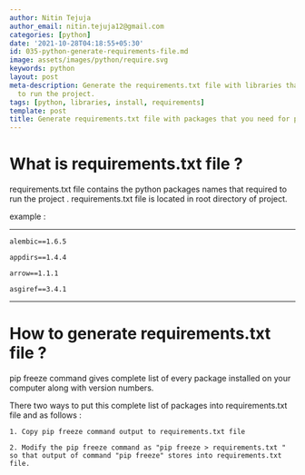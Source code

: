 ```yaml
---
author: Nitin Tejuja
author_email: nitin.tejuja12@gmail.com
categories: [python]
date: '2021-10-28T04:18:55+05:30'
id: 035-python-generate-requirements-file.md
image: assets/images/python/require.svg
keywords: python
layout: post
meta-description: Generate the requirements.txt file with libraries that you need
  to run the project.
tags: [python, libraries, install, requirements]
template: post
title: Generate requirements.txt file with packages that you need for project.
---
```




# What is requirements.txt file ?

requirements.txt file contains the python packages names that required to run the project . requirements.txt file is located in root directory of project.

example  :

---

    alembic==1.6.5

    appdirs==1.4.4

    arrow==1.1.1

    asgiref==3.4.1

---

# How to generate requirements.txt file ?

pip freeze command gives complete list of every package installed on your computer along with version numbers.

There two ways to put this complete list of packages into requirements.txt file and as follows :

    1. Copy pip freeze command output to requirements.txt file

    2. Modify the pip freeze command as "pip freeze > requirements.txt " so that output of command "pip freeze" stores into requirements.txt file.


